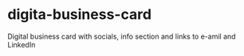 # digita-business-card
Digital business card with socials, info section and links to e-amil and LinkedIn
